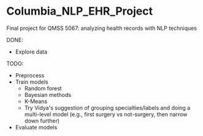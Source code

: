 # Columbia_NLP_EHR_Project
Final project for QMSS 5067: analyzing health records with NLP techniques

DONE:
- Explore data

TODO:
- Preprocess
- Train models
    - Random forest
    - Bayesian methods
    - K-Means
    - Try Vidya's suggestion of grouping specialties/labels and doing a multi-level model (e.g., first surgery vs not-surgery, then narrow down further)
- Evaluate models

